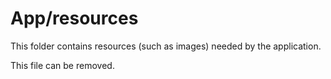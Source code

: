 # App/resources

This folder contains resources (such as images) needed by the application. 

This file can be removed.

